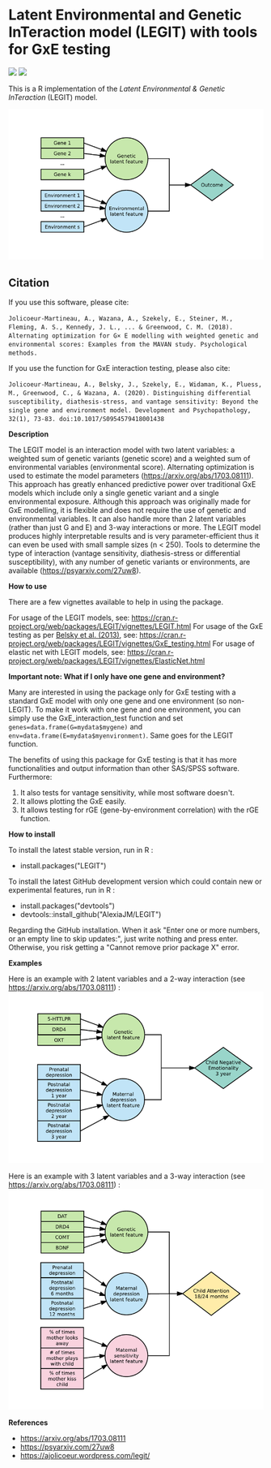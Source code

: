 # Latent Environmental and Genetic InTeraction model (LEGIT) with tools for GxE testing

[![](http://cranlogs.r-pkg.org/badges/LEGIT)](http://cran.rstudio.com/web/packages/LEGIT/index.html)
[![](http://cranlogs.r-pkg.org/badges/grand-total/LEGIT)](http://cran.rstudio.com/web/packages/LEGIT/index.html)

This is a R implementation of the *Latent Environmental &amp; Genetic InTeraction* (LEGIT) model. 

![](https://raw.githubusercontent.com/AlexiaJM/LEGIT/master/images/LEGIT.png)

## Citation

If you use this software, please cite:

``
Jolicoeur-Martineau, A., Wazana, A., Szekely, E., Steiner, M., Fleming, A. S., Kennedy, J. L., ... & Greenwood, C. M. (2018). Alternating optimization for G× E modelling with weighted genetic and environmental scores: Examples from the MAVAN study. Psychological methods.
``

If you use the function for GxE interaction testing, please also cite:

``
Jolicoeur-Martineau, A., Belsky, J., Szekely, E., Widaman, K., Pluess, M., Greenwood, C., & Wazana, A. (2020). Distinguishing differential susceptibility, diathesis-stress, and vantage sensitivity: Beyond the single gene and environment model. Development and Psychopathology, 32(1), 73-83. doi:10.1017/S0954579418001438
``

**Description**

The LEGIT model is an interaction model with two latent variables: a weighted sum of genetic variants (genetic score) and a weighted sum of environmental variables (environmental score). Alternating optimization is used to estimate the model parameters (https://arxiv.org/abs/1703.08111). This approach has greatly enhanced predictive power over traditional GxE models which include only a single genetic variant and a single environmental exposure. Although this approach was originally made for GxE modelling, it is flexible and does not require the use of genetic and environmental variables. It can also handle more than 2 latent variables (rather than just G and E) and 3-way interactions or more. The LEGIT model produces highly interpretable results and is very parameter-efficient thus it can even be used with small sample sizes (n < 250). Tools to determine the type of interaction (vantage sensitivity, diathesis-stress or differential susceptibility), with any number of genetic variants or environments, are available (https://psyarxiv.com/27uw8).

**How to use**

There are a few vignettes available to help in using the package.

For usage of the LEGIT models, see: https://cran.r-project.org/web/packages/LEGIT/vignettes/LEGIT.html
For usage of the GxE testing as per [Belsky et al. (2013)](https://www.researchgate.net/publication/256600905_FormalGXEtestJCPP2013), see: https://cran.r-project.org/web/packages/LEGIT/vignettes/GxE_testing.html
For usage of elastic net with LEGIT models, see: https://cran.r-project.org/web/packages/LEGIT/vignettes/ElasticNet.html

**Important note: What if I only have one gene and environment?**

Many are interested in using the package only for GxE testing with a standard GxE model with only one gene and one environment (so non-LEGIT). To make it work with one gene and one environment, you can simply use the GxE_interaction_test function and set ``genes=data.frame(G=mydata$mygene)`` and ``env=data.frame(E=mydata$myenvironment)``. Same goes for the LEGIT function.

The benefits of using this package for GxE testing is that it has more functionalities and output information than other SAS/SPSS software. 
Furthermore:
1. It also tests for vantage sensitivity, while most software doesn't.
2. It allows plotting the GxE easily.
3. It allows testing for rGE (gene-by-environment correlation) with the rGE function.


**How to install**

To install the latest stable version, run in R :

* install.packages("LEGIT")

To install the latest GitHub development version which could contain new or experimental features, run in R :

* install.packages("devtools")
* devtools::install_github("AlexiaJM/LEGIT")

Regarding the GitHub installation. When it ask "Enter one or more numbers, or an empty line to skip updates:", just write nothing and press enter. Otherwise, you risk getting a "Cannot remove prior package X" error.

**Examples**

Here is an example with 2 latent variables and a 2-way interaction (see https://arxiv.org/abs/1703.08111) :
![](https://raw.githubusercontent.com/AlexiaJM/LEGIT/master/images/LEGIT_2way.png)

Here is an example with 3 latent variables and a 3-way interaction (see https://arxiv.org/abs/1703.08111) :
![](https://raw.githubusercontent.com/AlexiaJM/LEGIT/master/images/LEGIT_3way.png)

**References**

* https://arxiv.org/abs/1703.08111
* https://psyarxiv.com/27uw8
* https://ajolicoeur.wordpress.com/legit/
